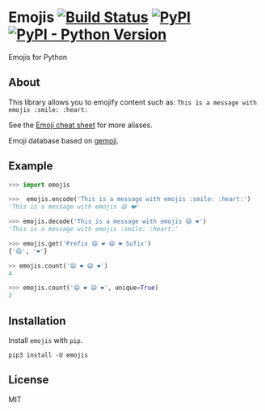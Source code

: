 # Emojis [![Build Status](https://travis-ci.org/alexandrevicenzi/emojis.svg?branch=master)](https://travis-ci.org/alexandrevicenzi/emojis) [![PyPI](https://img.shields.io/pypi/v/emojis.svg)](https://pypi.org/project/emojis/) [![PyPI - Python Version](https://img.shields.io/pypi/pyversions/emojis.svg)](https://pypi.org/project/emojis/)

Emojis for Python

## About

This library allows you to emojify content such as: `This is a message with emojis :smile: :heart:`

See the [Emoji cheat sheet](http://www.emoji-cheat-sheet.com/) for more aliases.

Emoji database based on [gemoji](https://github.com/github/gemoji).

## Example

```python
>>> import emojis

>>>  emojis.encode('This is a message with emojis :smile: :heart:')
'This is a message with emojis 😄 ❤️'

>>> emojis.decode('This is a message with emojis 😄 ❤️')
'This is a message with emojis :smile: :heart:'

>>> emojis.get('Prefix 😄 ❤️ 😄 ❤️ Sufix')
{'😄', '❤️'}

>> emojis.count('😄 ❤️ 😄 ❤️')
4

>>> emojis.count('😄 ❤️ 😄 ❤️', unique=True)
2
```

## Installation

Install `emojis` with `pip`.

`pip3 install -U emojis`

## License

MIT

